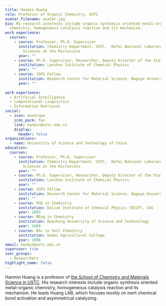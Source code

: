 ```yaml
---
title: Hanmin Huang
role: Professor of Organic Chemistry, USTC
avatar_filename: avatar.jpg
bio: My research interests include organic synthesis oriented metal-organic
  chemistry, homogeneous catalysis reaction and its mechanism.
work experience:
  courses:
    - course: Professor, Ph.D. Supervisor
      institution: Chemistry Department, USTC,  Hefei National Laboratory for Physical
        Sciences at the Microscale
      year: ""
    - course: Ph.D. Supervisor, Researcher, Deputy Director of the State Key Laboratory
      institution: Lanzhou Institute of Chemical Physics
      year: ""
    - course: JSPS Fellow
      institution: Research Center for Material Science, Nagoya University
      year: ""
      
work experience:
  - Artificial Intelligence
  - Computational Linguistics
  - Information Retrieval
social:
  - icon: envelope
    icon_pack: fas
    link: hanmin@ustc.edu.cn
    display:
      header: false
organizations:
  - name: University of Science and Technology of China
education:
  courses:
    - course: Professor, Ph.D. Supervisor
      institution: Chemistry Department, USTC,  Hefei National Laboratory for Physical
        Sciences at the Microscale
      year: ""
    - course: Ph.D. Supervisor, Researcher, Deputy Director of the State Key Laboratory
      institution: Lanzhou Institute of Chemical Physics
      year: ""
    - course: JSPS Fellow
      institution: Research Center for Material Science, Nagoya University
      year: ""
    - course: PhD in Chemistry
      institution: Dalian Institute of Chemical Physics (DICP), CAS
      year: 2003
    - course: MEng in Chemistry
      institution: Huazhong University of Science and Techonology
      year: 1999
    - course: BSc in Soil Chemistry
      institution: Hubei Agricultural College
      year: 1996
email: hanmin@ustc.edu.cn
superuser: true
user_groups:
  - Researchers
highlight_name: false
---
```

Hanmin Huang is a professor of [the School of Chemistry and Materials Science in USTC](<https://scms.ustc.edu.cn/>). His research interests include organic synthesis oriented metal-organic chemistry, homogeneous catalysis reaction and its mechanism. He leads Huang LAB, which focuses mostly on inert chemical bond activation and asymmetrical catalyzing.
